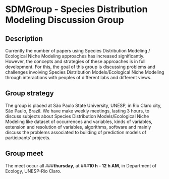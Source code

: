 # SDMGroup - Species Distribution Modeling Discussion Group

## Description
Currently the number of papers using Species Distribution Modeling / Ecological Niche Modeling approaches has increased significantly. However, the concepts and strategies of these approaches is in full development. For this, the goal of this group is discussing problems and challenges involving Species Distribution Models/Ecological Niche Modeling through interactions with peoples of different labs and different views.

## Group strategy
The group is placed at São Paulo State University, UNESP, in Rio Claro city, São Paulo, Brazil. We have make weekly meetings, lasting 3 hours, to discuss subjects about Species Distribution Models/Ecological Niche Modeling like dataset of occurrences and variables, kinds of variables, extension and resolution of variables, algorithms, software and mainly discuss the problems associated to building of prediction models of participants’ projects. 

## Group meet
The meet occur all ###**thursday**, at ###**10 h - 12 h AM**, in Department of Ecology, UNESP-Rio Claro.
